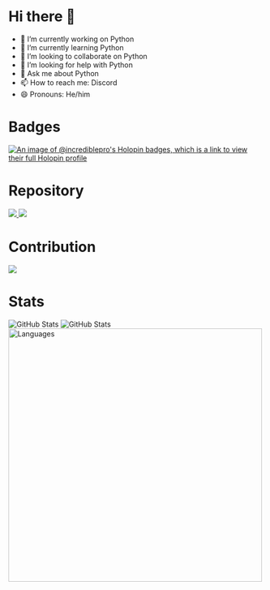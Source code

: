 # Hi there 👋

<!--
**MrB141107/MrB141107** is a ✨ _special_ ✨ repository because its `README.md` (this file) appears on your GitHub profile.

Here are some ideas to get you started:
-->
- 🔭 I’m currently working on Python
- 🌱 I’m currently learning Python
- 👯 I’m looking to collaborate on Python
- 🤔 I’m looking for help with Python
- 💬 Ask me about Python
- 📫 How to reach me: Discord
- 😄 Pronouns: He/him

# Badges

[![An image of @incrediblepro's Holopin badges, which is a link to view their full Holopin profile](https://holopin.me/@incrediblepro)](https://holopin.io/@incrediblepro)

# Repository

<a href="https://github.com/MrB141107/Python_Projects">
  <img align="justify" src="https://github-readme-stats.vercel.app/api/pin/?username=MrB141107&repo=Python_Projects&theme=blue_navy"/>
</a>


<a href="https://github.com/MrB141107/Hacktoberfest_2022">
  <img align="justify" src="https://github-readme-stats.vercel.app/api/pin/?username=MrB141107&repo=Hacktoberfest_2022&theme=blue_navy"/>
</a>

# Contribution

[<img src="https://github-readme-activity-graph.vercel.app/graph?username=MrB141107&color=00f&title_color=00f&line=00f&point=000&area_color=002387&area=true&bg_color=87ceeb"/>](https://ww.github.com)

# Stats


<img alt="GitHub Stats" src="https://github-readme-stats.vercel.app/api?username=mrb141107&show_icons=true&theme=blue_navy" align="justify"/>
<img alt="GitHub Stats" src="https://github-readme-streak-stats.herokuapp.com/?user=mrb141107&theme=blue_navy&stroke=00f" align="justify"/>
<img alt="Languages" src="https://github-readme-stats.vercel.app/api/top-langs/?username=mrb141107&layout=compact&hide_border=false&theme=blue_navy&show_icons=true" align="justify" width="500"/> 
